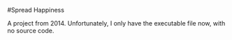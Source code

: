 #Spread Happiness

A project from 2014. Unfortunately, I only have the executable file now, with no source code.